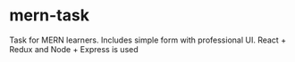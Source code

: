 # mern-task
Task for MERN learners. Includes simple form with professional UI. React + Redux and Node + Express is used

